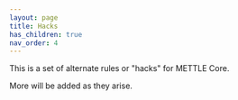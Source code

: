 ```yaml
---
layout: page
title: Hacks
has_children: true
nav_order: 4
---
```


This is a set of alternate rules or "hacks" for METTLE Core.

More will be added as they arise.

